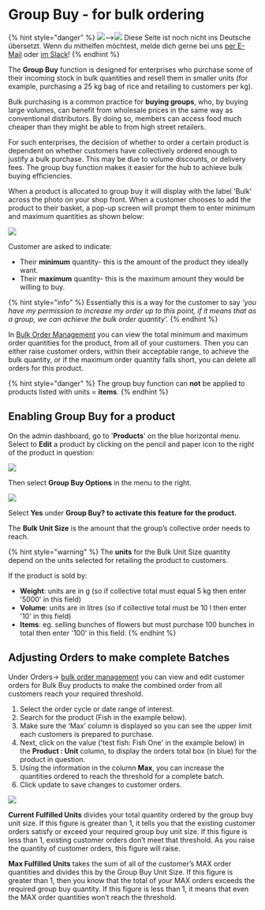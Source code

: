# Group Buy - for bulk ordering

{% hint style="danger" %}
![](https://firebasestorage.googleapis.com/v0/b/gitbook-28427.appspot.com/o/assets%2F-L9rgk4wEweX\_zxXIzmW%2F-LpeYcYHvFT89zDzVlG4%2F-LpeZq2i0oaAbNYfYfu5%2FCapture%20du%202019-09-26%2000-38-19.png?alt=media\&token=aef3eea2-4d60-4d24-99ec-6edbda36b45c)-->​![](https://firebasestorage.googleapis.com/v0/b/gitbook-28427.appspot.com/o/assets%2F-L9rgk4wEweX\_zxXIzmW%2F-MdHZQzZkj-9uNA4c3qD%2F-MdIF6yxdsNWC5BK3awW%2FFlagge%20Deutschland.jpg?alt=media\&token=9bbe895b-2aa1-40da-8221-01fb74558b92) Diese Seite ist noch nicht ins Deutsche übersetzt. Wenn du mithelfen möchtest, melde dich gerne bei uns [per E-Mail](mailto:konrad@openfoodnetwork.de) oder [im Slack](https://join.slack.com/t/openfoodnetwork/shared\_invite/zt-9sjkjdlu-r02kUMP1zbrTgUhZhYPF\~A)!
{% endhint %}

The **Group Buy** function is designed for enterprises who purchase some of their incoming stock in bulk quantities and resell them in smaller units (for example, purchasing a 25 kg bag of rice and retailing to customers per kg).

Bulk purchasing is a common practice for **buying groups**, who, by buying large volumes, can benefit from wholesale prices in the same way as conventional distributors.  By doing so, members can access food much cheaper than they might be able to from high street retailers.&#x20;

For such enterprises, the decision of whether to order a certain product is dependent on whether customers have collectively ordered enough to justify a bulk purchase. This may be due to volume discounts, or delivery fees. The group buy function makes it easier for the hub to achieve bulk buying efficiencies.

When a product is allocated to group buy it will display with the label 'Bulk' across the photo on your shop front. When a customer chooses to add the product to their basket, a pop-up screen will prompt them to enter minimum and maximum quantities as shown below:

![](../../.gitbook/assets/bulkbuy.gif)

Customer are asked to indicate:

* Their **minimum** quantity- this is the amount of the product they ideally want.
* Their **maximum** quantity- this is the maximum amount they would be willing to buy.

{% hint style="info" %}
Essentially this is a way for the customer to say _‘you have my permission to increase my order up to this point, if it means that as a group, we can achieve the bulk order quantity’._
{% endhint %}

In [Bulk Order Management](../orders/view-orders.md#bulk-order-management) you can view the total minimum and maximum order quantities for the product, from all of your customers. Then you can either raise customer orders, within their acceptable range, to achieve the bulk quantity, or if the maximum order quantity falls short, you can delete all orders for this product.

{% hint style="danger" %}
The group buy function can **not** be applied to products listed with units = **items**.
{% endhint %}

## Enabling Group Buy for a product

On the admin dashboard, go to '**Products**' on the blue horizontal menu.  Select to **Edit** a product by clicking on the pencil and paper icon to the right of the product in question:

![](../../.gitbook/assets/productedit.jpg)

Then select **Group Buy Options** in the menu to the right.

![](../../.gitbook/assets/groupbuy.jpg)

Select **Yes** under **Group Buy? to activate this feature for the product.**

The **Bulk Unit Size** is the amount that the group’s collective order needs to reach.&#x20;

{% hint style="warning" %}
The **units** for the Bulk Unit Size quantity depend on the units selected for retailing the product to customers. &#x20;

If the product is sold by:

* **Weight**: units are in g (so if collective total must equal 5 kg then enter '5000' in this field)
* **Volume**: units are in litres (so if collective total must be 10 l then enter '10' in this field)
* **Items**: eg. selling bunches of flowers but must purchase 100 bunches in total then enter '100' in this field.
{% endhint %}

## Adjusting Orders to make complete Batches

Under Orders-> [bulk order management](../orders/view-orders.md#bulk-order-management) you can view and edit customer orders for Bulk Buy products to make the combined order from all customers reach your required threshold.

1. Select the order cycle or date range of interest.
2. Search for the product (Fish in the example below).
3. Make sure the ‘Max’ column is displayed so you can see the upper limit each customers is prepared to purchase.
4. Next, click on the value ('test fish: Fish One' in the example below) in the **Product : Unit** column, to display the orders total box (in blue) for the product in question.&#x20;
5. Using the information in the column **Max**, you can increase the quantities ordered to reach the threshold for a complete batch.&#x20;
6. Click update to save changes to customer orders.

![](../../.gitbook/assets/bulkorder2.jpg)

**Current Fulfilled Units** divides your total quantity ordered by the group buy unit size. If this figure is greater than 1, it tells you that the existing customer orders satisfy or exceed your required group buy unit size. If this figure is less than 1, existing customer orders don’t meet that threshold. As you raise the quantity of customer orders, this figure will raise.

**Max Fulfilled Units** takes the sum of all of the customer’s MAX order quantities and divides this by the Group Buy Unit Size. If this figure is greater than 1, then you know that the total of your MAX orders exceeds the required group buy quantity. If this figure is less than 1, it means that even the MAX order quantities won’t reach the threshold.
